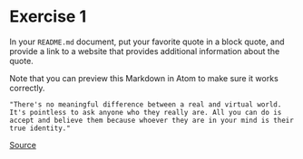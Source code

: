 # Exercise 1

In your `README.md` document, put your favorite quote in a block quote, and provide a link to a website that provides additional information about the quote.

Note that you can preview this Markdown in Atom to make sure it works correctly.

```
"There's no meaningful difference between a real and virtual world. It's pointless to ask anyone who they really are. All you can do is accept and believe them because whoever they are in your mind is their true identity."
```
[Source](http://manga-anime-quotes.tumblr.com/post/71031269979/theres-no-meaningful-difference-between-a-real)
